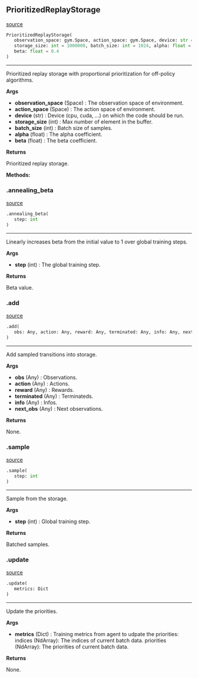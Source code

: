 #


## PrioritizedReplayStorage
[source](https://github.com/RLE-Foundation/rllte/blob/main/rllte/xploit/storage/prioritized_replay_storage.py/#L12)
```python 
PrioritizedReplayStorage(
   observation_space: gym.Space, action_space: gym.Space, device: str = 'cpu',
   storage_size: int = 1000000, batch_size: int = 1024, alpha: float = 0.6,
   beta: float = 0.4
)
```


---
Prioritized replay storage with proportional prioritization for off-policy algorithms.


**Args**

* **observation_space** (Space) : The observation space of environment.
* **action_space** (Space) : The action space of environment. 
* **device** (str) : Device (cpu, cuda, ...) on which the code should be run.
* **storage_size** (int) : Max number of element in the buffer.
* **batch_size** (int) : Batch size of samples.
* **alpha** (float) : The alpha coefficient.
* **beta** (float) : The beta coefficient.


**Returns**

Prioritized replay storage.


**Methods:**


### .annealing_beta
[source](https://github.com/RLE-Foundation/rllte/blob/main/rllte/xploit/storage/prioritized_replay_storage.py/#L51)
```python
.annealing_beta(
   step: int
)
```

---
Linearly increases beta from the initial value to 1 over global training steps.


**Args**

* **step** (int) : The global training step.


**Returns**

Beta value.

### .add
[source](https://github.com/RLE-Foundation/rllte/blob/main/rllte/xploit/storage/prioritized_replay_storage.py/#L62)
```python
.add(
   obs: Any, action: Any, reward: Any, terminated: Any, info: Any, next_obs: Any
)
```

---
Add sampled transitions into storage.


**Args**

* **obs** (Any) : Observations.
* **action** (Any) : Actions.
* **reward** (Any) : Rewards.
* **terminated** (Any) : Terminateds.
* **info** (Any) : Infos.
* **next_obs** (Any) : Next observations.


**Returns**

None.

### .sample
[source](https://github.com/RLE-Foundation/rllte/blob/main/rllte/xploit/storage/prioritized_replay_storage.py/#L90)
```python
.sample(
   step: int
)
```

---
Sample from the storage.


**Args**

* **step** (int) : Global training step.


**Returns**

Batched samples.

### .update
[source](https://github.com/RLE-Foundation/rllte/blob/main/rllte/xploit/storage/prioritized_replay_storage.py/#L129)
```python
.update(
   metrics: Dict
)
```

---
Update the priorities.


**Args**

* **metrics** (Dict) : Training metrics from agent to udpate the priorities:
    indices (NdArray): The indices of current batch data.
    priorities (NdArray): The priorities of current batch data.


**Returns**

None.
